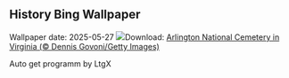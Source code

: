 ## History Bing Wallpaper
Wallpaper date: 2025-05-27
![](https://www.bing.com/th?id=OHR.ArlingtonSunrise_EN-US4503302075_UHD.jpg&w=1000)Download: [Arlington National Cemetery in Virginia (© Dennis Govoni/Getty Images)](https://www.bing.com/th?id=OHR.ArlingtonSunrise_EN-US4503302075_UHD.jpg)

Auto get programm by LtgX
